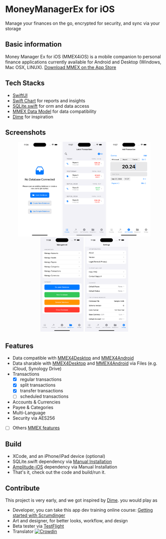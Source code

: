 # MoneyManagerEx for iOS
Manage your finances on the go, encrypted for security, and sync via your storage

## Basic information
Money Manager Ex for iOS (MMEX4iOS) is a mobile companion to personal finance applications currently available for Android and Desktop (Windows, Mac OSX, LINUX).
[Download MMEX on the App Store](https://apps.apple.com/us/app/money-manager-ex/id6683300571)

## Tech Stacks
- [SwiftUI](https://developer.apple.com/xcode/swiftui/)
- [Swift Chart](https://developer.apple.com/documentation/charts) for reports and insights
- [SQLite.swift](https://github.com/stephencelis/SQLite.swift) for orm and data access
- [MMEX Data Model](https://github.com/moneymanagerex/database) for data compatibility
- [Dime](https://github.com/rarfell/dimeApp) for inspiration

## Screenshots

<p align="center">
  <img src="./Screenshots/iPhone15ProMax_start.png" height="300" />
  <img src="./Screenshots/iPhone15ProMax_landing.png" height="300" />
  <img src="./Screenshots/iPhone15ProMax_editTxn.png" height="300" />
  <img src="./Screenshots/iPhone15ProMax_mgmt.png" height="300" />
  <img src="./Screenshots/iPhone15ProMax_settings.png" height="300" />
</p>

## Features
- Data compatible with [MMEX4Desktop](https://github.com/moneymanagerex/moneymanagerex) and [MMEX4Android](https://github.com/moneymanagerex/android-money-manager-ex/)
- Data sharable with [MMEX4Desktop](https://github.com/moneymanagerex/moneymanagerex) and [MMEX4Android](https://github.com/moneymanagerex/android-money-manager-ex/) via Files (e.g. iCloud, Synology Drive)
- Transactions
  - [X] regular transactions
  - [X] split transactions
  - [X] transfer transactions
  - [ ] scheduled transactions
- Accounts & Currencies
- Payee & Categories
- Multi-Language
- Security via AES256
- [ ] Others [MMEX features](https://moneymanagerex.org/)

## Build
- XCode, and an iPhone/iPad device (optional)
- SQLite.swift dependency via [Manual Installation](https://github.com/stephencelis/SQLite.swift?tab=readme-ov-file#manual)
- [Amplitude-iOS](https://github.com/amplitude/Amplitude-iOS) dependency via Manual Installation
- That's it, check out the code and build/run it.

## Contribute
This project is very early, and we got inspired by [Dime](https://github.com/rarfell/dimeApp). you would play as
- Developer, you can take this app dev training online course: [Getting started with Scrumdinger](https://developer.apple.com/tutorials/app-dev-training/getting-started-with-scrumdinger)
- Art and designer, for better looks, workflow, and design
- Beta tester via [TestFlight](https://testflight.apple.com/join/SYakQaAv)
- Translator [![Crowdin](https://badges.crowdin.net/iosmmex/localized.svg)](https://crowdin.com/project/iosmmex)

